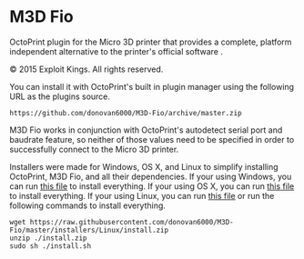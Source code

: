 # M3D Fio
OctoPrint plugin for the Micro 3D printer that provides a complete, platform independent alternative to the printer's official software .

© 2015 Exploit Kings. All rights reserved.

You can install it with OctoPrint's built in plugin manager using the following URL as the plugins source.

```shell
https://github.com/donovan6000/M3D-Fio/archive/master.zip
```

M3D Fio works in conjunction with OctoPrint's autodetect serial port and baudrate feature, so neither of those values need to be specified in order to successfully connect to the Micro 3D printer.

Installers were made for Windows, OS X, and Linux to simplify installing OctoPrint, M3D Fio, and all their dependencies. If your using Windows, you can run [this file](https://raw.githubusercontent.com/donovan6000/M3D-Fio/master/installers/Windows/install.zip) to install everything. If your using OS X, you can run [this file](https://raw.githubusercontent.com/donovan6000/M3D-Fio/master/installers/OS%20X/install.zip) to install everything. If your using Linux, you can run [this file](https://raw.githubusercontent.com/donovan6000/M3D-Fio/master/installers/Linux/install.zip) or run the following commands to install everything.

```shell
wget https://raw.githubusercontent.com/donovan6000/M3D-Fio/master/installers/Linux/install.zip
unzip ./install.zip
sudo sh ./install.sh
```
